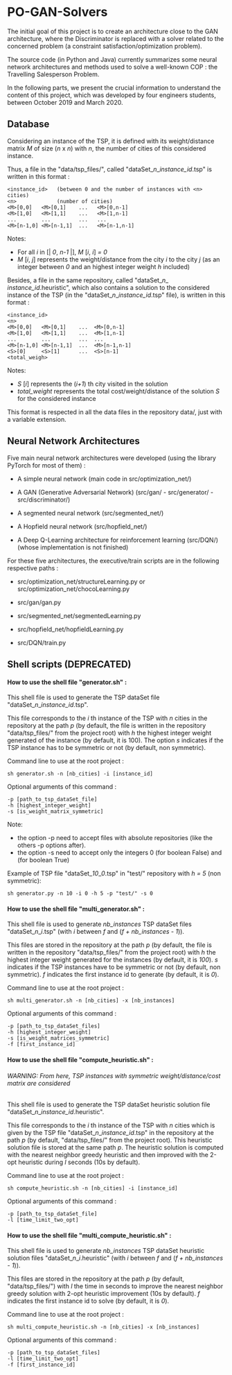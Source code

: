# PO-GAN-Solvers

The initial goal of this project is to create an architecture close to the GAN architecture, where the Discriminator is 
replaced with a solver related to the concerned problem (a constraint satisfaction/optimization problem).

The source code (in Python and Java) currently summarizes some neural network architectures and methods used to solve 
a well-known COP : the Travelling Salesperson Problem.

In the following parts, we present the crucial information to understand the content of this project, which was 
developed by four engineers students, between October 2019 and March 2020. 

## Database

Considering an instance of the TSP, it is defined with its weight/distance matrix *M* of size (*n* x *n*) with *n*, the
number of cities of this considered instance.

Thus, a file in the "data/tsp_files/", called "dataSet_*n*_*instance_id*.tsp" is written in this format :

    <instance_id>   (between 0 and the number of instances with <n> cities)
    <n>             (number of cities)
    <M>[0,0]   <M>[0,1]    ...   <M>[0,n-1]
    <M>[1,0]   <M>[1,1]    ...   <M>[1,n-1]
    ...        ...         ...   ...
    <M>[n-1,0] <M>[n-1,1]  ...   <M>[n-1,n-1]

Notes: 
- For all *i* in [| *0*, *n-1* |], *M* [*i*, *i*] *= 0*
- *M* [*i*, *j*] represents the weight/distance from the city *i* to the city *j* (as an integer between *0* and an 
highest integer weight *h* included)


Besides, a file in the same repository, called "dataSet_*n*_ *instance_id*.heuristic", which also contains a solution 
to the considered instance of the TSP (in the "dataSet_*n*_*instance_id*.tsp" file), is written in this format :
    
    <instance_id>
    <n>
    <M>[0,0]   <M>[0,1]    ...  <M>[0,n-1]
    <M>[1,0]   <M>[1,1]    ...  <M>[1,n-1]
    ...        ...         ...  ...
    <M>[n-1,0] <M>[n-1,1]  ...  <M>[n-1,n-1]
    <S>[0]     <S>[1]      ...  <S>[n-1]
    <total_weigh>

Notes:
- *S* [*i*] represents the (*i+1*) th city visited in the solution
- *total_weight* represents the total cost/weight/distance of the solution *S* for the considered instance

This format is respected in all the data files in the repository data/, just with a variable extension.


## Neural Network Architectures

Five main neural network architectures were developed (using the library PyTorch for most of them) :

- A simple neural network (main code in src/optimization_net/)

- A GAN (Generative Adversarial Network) (src/gan/ - src/generator/ - src/discriminator/)

- A segmented neural network (src/segmented_net/)

- A Hopfield neural network (src/hopfield_net/)

- A Deep Q-Learning architecture for reinforcement learning (src/DQN/) (whose implementation is not finished) 

For these five architectures, the executive/train scripts are in the following respective paths :

- src/optimization_net/structureLearning.py or src/optimization_net/chocoLearning.py

- src/gan/gan.py

- src/segmented_net/segmentedLearning.py

- src/hopfield_net/hopfieldLearning.py

- src/DQN/train.py


## Shell scripts (DEPRECATED)

#### How to use the shell file "generator.sh" :

This shell file is used to generate the TSP dataSet file "dataSet_*n*_*instance_id*.tsp". 

This file corresponds to the *i* th instance of the TSP with *n* cities in the repository at
the path *p* (by default, the file is written in the repository "data/tsp_files/" from the 
project root) with *h* the highest integer weight generated of the instance (by default, it is 100).
The option *s* indicates if the TSP instance has to be symmetric or not (by default, non symmetric).

Command line to use at the root project :

    sh generator.sh -n [nb_cities] -i [instance_id]

Optional arguments of this command :

    -p [path_to_tsp_dataSet_file]
    -h [highest_integer_weight]
    -s [is_weight_matrix_symmetric]

Note: 
- the option -p need to accept files with absolute repositories (like the others -p options after).
- the option -s need to accept only the integers 0 (for boolean False) and (for boolean True)

Example of TSP file "dataSet_*10*_*0*.tsp" in "test/" repository with *h = 5* (non symmetric):

    sh generator.py -n 10 -i 0 -h 5 -p "test/" -s 0

#### How to use the shell file "multi_generator.sh" :

This shell file is used to generate *nb_instances* TSP dataSet files "dataSet_*n*_*i*.tsp" (with *i* between *f* and 
(*f + nb_instances - 1*)). 

This files are stored in the repository at the path *p* (by default, the file is written in the repository 
"data/tsp_files/" from the project root) with *h* the highest integer weight generated for the instances (by default, 
it is *100*). *s* indicates if the TSP instances have to be symmetric or not (by default, non symmetric). *f* indicates 
the first instance id to generate (by default, it is *0*).

Command line to use at the root project :

    sh multi_generator.sh -n [nb_cities] -x [nb_instances]

Optional arguments of this command :

    -p [path_to_tsp_dataSet_files]
    -h [highest_integer_weight]
    -s [is_weight_matrices_symmetric]
    -f [first_instance_id]


#### How to use the shell file "compute_heuristic.sh" :

###### WARNING: From here, TSP instances with symmetric weight/distance/cost matrix are considered

This shell file is used to generate the TSP dataSet heuristic solution file "dataSet_*n*_*instance_id*.heuristic". 

This file corresponds to the *i* th instance of the TSP with *n* cities which is given by the TSP file 
"dataSet_*n*_*instance_id*.tsp" in the repository at the path *p* (by default, "data/tsp_files/" from the 
project root). This heuristic solution file is stored at the same path *p*. The heuristic solution is computed 
with the nearest neighbor greedy heuristic and then improved with the 2-opt heuristic during *l* seconds (10s by default).

Command line to use at the root project :

    sh compute_heuristic.sh -n [nb_cities] -i [instance_id]

Optional arguments of this command :

    -p [path_to_tsp_dataSet_file]
    -l [time_limit_two_opt]

#### How to use the shell file "multi_compute_heuristic.sh" :

This shell file is used to generate *nb_instances* TSP dataSet heuristic solution files "dataSet_*n*_*i*.heuristic" 
(with *i* between *f* and (*f + nb_instances - 1*)). 

This files are stored in the repository at the path *p* (by default, "data/tsp_files/") with *l* the time in seconds to 
improve the nearest neighbor greedy solution with 2-opt heuristic improvement (10s by default).
*f* indicates the first instance id to solve (by default, it is *0*).

Command line to use at the root project :

    sh multi_compute_heuristic.sh -n [nb_cities] -x [nb_instances]

Optional arguments of this command :

    -p [path_to_tsp_dataSet_files]
    -l [time_limit_two_opt]
    -f [first_instance_id]
